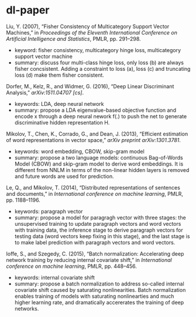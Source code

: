 # dl-paper

Liu, Y. (2007), “Fisher Consistency of Multicategory Support Vector Machines,” in *Proceedings of the Eleventh International Conference on Artificial Intelligence and Statistics*, PMLR, pp. 291–298.

* keyword: fisher consistency, multicategory hinge loss, multicategory support vector machine
* summary: discuss four multi-class hinge loss, only loss (b) are always fisher concsistent. Adding a constraint to loss (a), loss (c) and truncating loss (d)  make them fisher consistent. 

Dorfer, M., Kelz, R., and Widmer, G. (2016), “Deep Linear Discriminant Analysis,” *arXiv:1511.04707 [cs]*.

* keywords: LDA, deep neural network
* summary: propose a LDA eigenvalue-based objective function and encode x through a deep neural nework f(.) to push the net to generate discriminative hidden representation H.

Mikolov, T., Chen, K., Corrado, G., and Dean, J. (2013), “Efficient estimation of word representations in vector space,” *arXiv preprint arXiv:1301.3781*.

* keywords: word embedding, CBOW, skip-gram model
* summary: propose a two language models: continuous Bag-of-Words Model (CBOW) and skip-gram model to derive word embeddings. It is different from NNLM in terms of the non-linear hidden layers is removed and future words are used for prediction.

Le, Q., and Mikolov, T. (2014), “Distributed representations of sentences and documents,” in *International conference on machine learning*, PMLR, pp. 1188–1196.

* keywords: paragraph vector
* summary: propose a model for paragragh vector with three stages: the unsupervised training to update paragraph vectors and word vectors with training data, the inference stage to derive paragraph vectors for testing data (word vectors keep fixing in this stage), and the last stage is to make label prediction with paragraph vectors and word vectors.

Ioffe, S., and Szegedy, C. (2015), “Batch normalization: Accelerating deep network training by reducing internal covariate shift,” in *International conference on machine learning*, PMLR, pp. 448–456.

* keywords: internal covariate shift
* summary: propose a batch normalization to address so-called internal covariate shift caused by saturating nonlinearities. Batch normalization enables training of models with saturating nonlinearties and much higher learning rate, and dramatically accererates the training of deep networks.
